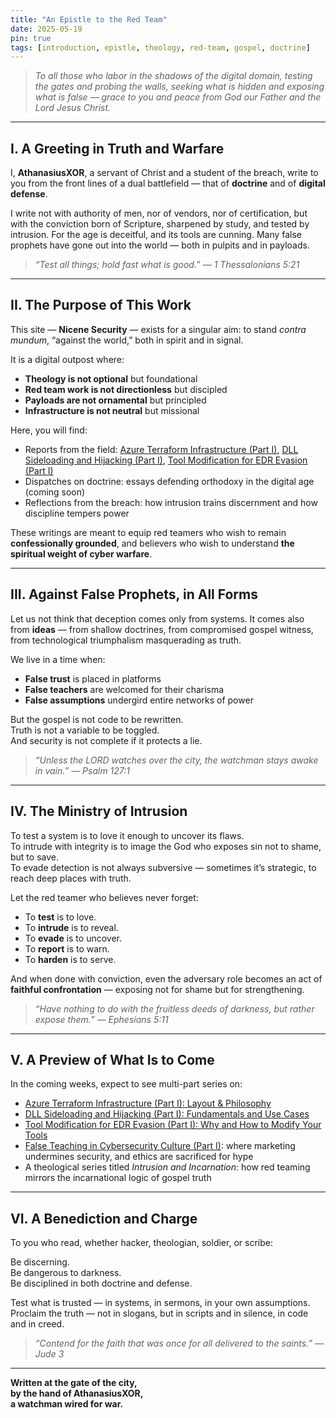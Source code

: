```yaml
---
title: "An Epistle to the Red Team"
date: 2025-05-19
pin: true
tags: [introduction, epistle, theology, red-team, gospel, doctrine]
---
```


> *To all those who labor in the shadows of the digital domain, testing the gates and probing the walls, seeking what is hidden and exposing what is false — grace to you and peace from God our Father and the Lord Jesus Christ.*

---

## I. A Greeting in Truth and Warfare

I, **AthanasiusXOR**, a servant of Christ and a student of the breach, write to you from the front lines of a dual battlefield — that of **doctrine** and of **digital defense**.

I write not with authority of men, nor of vendors, nor of certification, but with the conviction born of Scripture, sharpened by study, and tested by intrusion. For the age is deceitful, and its tools are cunning. Many false prophets have gone out into the world — both in pulpits and in payloads.

> *“Test all things; hold fast what is good.” — 1 Thessalonians 5:21*

---

## II. The Purpose of This Work

This site — **Nicene Security** — exists for a singular aim: to stand *contra mundum*, “against the world,” both in spirit and in signal.

It is a digital outpost where:

- **Theology is not optional** but foundational  
- **Red team work is not directionless** but discipled  
- **Payloads are not ornamental** but principled  
- **Infrastructure is not neutral** but missional  

Here, you will find:

- Reports from the field: [Azure Terraform Infrastructure (Part I)](/posts/azure-terraform-part-i), [DLL Sideloading and Hijacking (Part I)](/posts/dll-hijacking-part-i), [Tool Modification for EDR Evasion (Part I)](/posts/tool-mod-edr-part-i)  
- Dispatches on doctrine: essays defending orthodoxy in the digital age (coming soon)  
- Reflections from the breach: how intrusion trains discernment and how discipline tempers power  

These writings are meant to equip red teamers who wish to remain **confessionally grounded**, and believers who wish to understand **the spiritual weight of cyber warfare**.

---

## III. Against False Prophets, in All Forms

Let us not think that deception comes only from systems. It comes also from **ideas** — from shallow doctrines, from compromised gospel witness, from technological triumphalism masquerading as truth.

We live in a time when:

- **False trust** is placed in platforms  
- **False teachers** are welcomed for their charisma  
- **False assumptions** undergird entire networks of power  

But the gospel is not code to be rewritten.  
Truth is not a variable to be toggled.  
And security is not complete if it protects a lie.

> *“Unless the LORD watches over the city, the watchman stays awake in vain.” — Psalm 127:1*

---

## IV. The Ministry of Intrusion

To test a system is to love it enough to uncover its flaws.  
To intrude with integrity is to image the God who exposes sin not to shame, but to save.  
To evade detection is not always subversive — sometimes it’s strategic, to reach deep places with truth.

Let the red teamer who believes never forget:

- To **test** is to love.  
- To **intrude** is to reveal.  
- To **evade** is to uncover.  
- To **report** is to warn.  
- To **harden** is to serve.  

And when done with conviction, even the adversary role becomes an act of **faithful confrontation** — exposing not for shame but for strengthening.

> *“Have nothing to do with the fruitless deeds of darkness, but rather expose them.” — Ephesians 5:11*

---

## V. A Preview of What Is to Come

In the coming weeks, expect to see multi-part series on:

- [Azure Terraform Infrastructure (Part I): Layout & Philosophy](/posts/azure-terraform-part-i)  
- [DLL Sideloading and Hijacking (Part I): Fundamentals and Use Cases](/posts/dll-hijacking-part-i)  
- [Tool Modification for EDR Evasion (Part I): Why and How to Modify Your Tools](/posts/tool-mod-edr-part-i)  
- [False Teaching in Cybersecurity Culture (Part I)](/posts/false-teaching-tech-part-i): where marketing undermines security, and ethics are sacrificed for hype  
- A theological series titled *Intrusion and Incarnation*: how red teaming mirrors the incarnational logic of gospel truth  

---

## VI. A Benediction and Charge

To you who read, whether hacker, theologian, soldier, or scribe:

Be discerning.  
Be dangerous to darkness.  
Be disciplined in both doctrine and defense.  

Test what is trusted — in systems, in sermons, in your own assumptions.  
Proclaim the truth — not in slogans, but in scripts and in silence, in code and in creed.

> *“Contend for the faith that was once for all delivered to the saints.” — Jude 3*

---

**Written at the gate of the city,**  
**by the hand of AthanasiusXOR,**  
**a watchman wired for war.**
